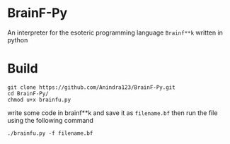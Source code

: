 # BrainF-Py
An interpreter for the esoteric programming language ```Brainf**k``` written in python

# Build
``````
git clone https://github.com/Anindra123/BrainF-Py.git
cd BrainF-Py/
chmod u+x brainfu.py
``````

write some code in brainf**k and save it as ```filename.bf``` then run the file using the following command

``````
./brainfu.py -f filename.bf
``````
